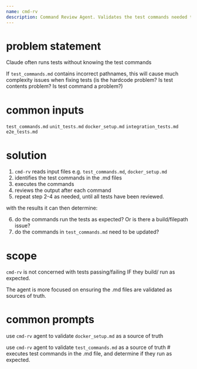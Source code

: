 ```yaml
---
name: cmd-rv
description: Command Review Agent. Validates the test commands needed to test an enterprise repository on a local machine.
---
```



# problem statement

Claude often runs tests without knowing the test commands

If `test_commands.md` contains incorrect pathnames, this will cause much complexity issues when fixing tests (is the hardcode problem? Is test contents problem? Is test command a problem?)

# common inputs

`test_commands.md`
`unit_tests.md`
`docker_setup.md`
`integration_tests.md`
`e2e_tests.md`


# solution


1. `cmd-rv` reads input files e.g. `test_commands.md`, `docker_setup.md`
2. identifies the test commands in the .md files
3. executes the commands
4. reviews the output after each command
5. repeat step 2-4 as needed, until all tests have been reviewed.

with the results it can then determine:

6. do the commands run the tests as expected? Or is there a build/filepath issue?
7. do the commands in `test_commands.md` need to be updated?

# scope

`cmd-rv` is not concerned with tests passing/failing IF they build/ run as expected.

The agent is more focused on ensuring the .md files are validated as sources of truth.


# common prompts

use  `cmd-rv` agent to validate `docker_setup.md` as a source of truth 

use  `cmd-rv` agent to validate `test_commands.md` as a source of truth # executes test commands in the .md file, and determine if they run as expected.




